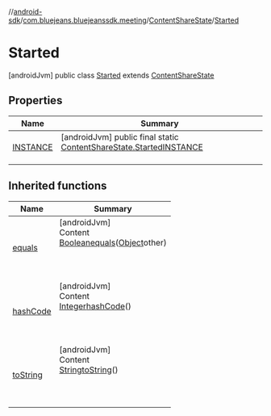 //[android-sdk](../../../../index.md)/[com.bluejeans.bluejeanssdk.meeting](../../index.md)/[ContentShareState](../index.md)/[Started](index.md)



# Started  
 [androidJvm] public class [Started](index.md) extends [ContentShareState](../index.md)   


## Properties  
  
|  Name |  Summary | 
|---|---|
| <a name="com.bluejeans.bluejeanssdk.meeting/ContentShareState.Started/INSTANCE/#/PointingToDeclaration/"></a>[INSTANCE](index.md#718498408%2FProperties%2F-435046686)| <a name="com.bluejeans.bluejeanssdk.meeting/ContentShareState.Started/INSTANCE/#/PointingToDeclaration/"></a> [androidJvm] public final static [ContentShareState.Started](index.md)[INSTANCE](index.md#718498408%2FProperties%2F-435046686)  <br>   <br>|


## Inherited functions  
  
|  Name |  Summary | 
|---|---|
| <a name="kotlin/ContentShareState.Started/equals/#kotlin.Any?/PointingToDeclaration/"></a>[equals](index.md#1260329155%2FFunctions%2F-435046686)| <a name="kotlin/ContentShareState.Started/equals/#kotlin.Any?/PointingToDeclaration/"></a>[androidJvm]  <br>Content  <br>[Boolean](https://developer.android.com/reference/kotlin/java/lang/Boolean.html)[equals](index.md#1260329155%2FFunctions%2F-435046686)([Object](https://developer.android.com/reference/kotlin/java/lang/Object.html)other)  <br>  <br><br><br>|
| <a name="kotlin/ContentShareState.Started/hashCode/#/PointingToDeclaration/"></a>[hashCode](index.md#-114779965%2FFunctions%2F-435046686)| <a name="kotlin/ContentShareState.Started/hashCode/#/PointingToDeclaration/"></a>[androidJvm]  <br>Content  <br>[Integer](https://developer.android.com/reference/kotlin/java/lang/Integer.html)[hashCode](index.md#-114779965%2FFunctions%2F-435046686)()  <br>  <br><br><br>|
| <a name="kotlin/ContentShareState.Started/toString/#/PointingToDeclaration/"></a>[toString](index.md#-292946030%2FFunctions%2F-435046686)| <a name="kotlin/ContentShareState.Started/toString/#/PointingToDeclaration/"></a>[androidJvm]  <br>Content  <br>[String](https://developer.android.com/reference/kotlin/java/lang/String.html)[toString](index.md#-292946030%2FFunctions%2F-435046686)()  <br>  <br><br><br>|

